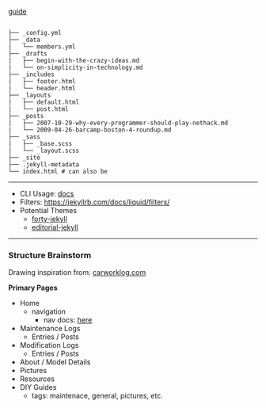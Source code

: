 [guide](https://jekyllrb.com/docs/structure/)
```

├── _config.yml
├── _data
|   └── members.yml
├── _drafts
|   ├── begin-with-the-crazy-ideas.md
|   └── on-simplicity-in-technology.md
├── _includes
|   ├── footer.html
|   └── header.html
├── _layouts
|   ├── default.html
|   └── post.html
├── _posts
|   ├── 2007-10-29-why-every-programmer-should-play-nethack.md
|   └── 2009-04-26-barcamp-boston-4-roundup.md
├── _sass
|   ├── _base.scss
|   └── _layout.scss
├── _site
├── .jekyll-metadata
└── index.html # can also be
```

---

*  CLI Usage: [docs](https://jekyllrb.com/docs/usage/)
*  Filters: https://jekyllrb.com/docs/liquid/filters/
*  Potential Themes
    *  [forty-jekyll](https://github.com/andrewbanchich/forty-jekyll-theme)
    *  [editorial-jekyll](https://github.com/andrewbanchich/editorial-jekyll-theme)

---

### Structure Brainstorm

Drawing inspiration from: [carworklog.com](https://www.carworklog.com/)

**Primary Pages**
*  Home
    *  navigation
        *  nav docs: [here](https://jekyllrb.com/tutorials/navigation/)
*  Maintenance Logs
    *  Entries / Posts <list>
*  Modification Logs
    *  Entries / Posts
*  About / Model Details
*  Pictures
*  Resources
*  DIY Guides
    *  tags: maintenace, general, pictures, etc.